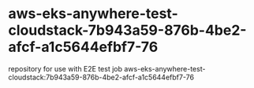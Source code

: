 # aws-eks-anywhere-test-cloudstack-7b943a59-876b-4be2-afcf-a1c5644efbf7-76
repository for use with E2E test job aws-eks-anywhere-test-cloudstack:7b943a59-876b-4be2-afcf-a1c5644efbf7-76
